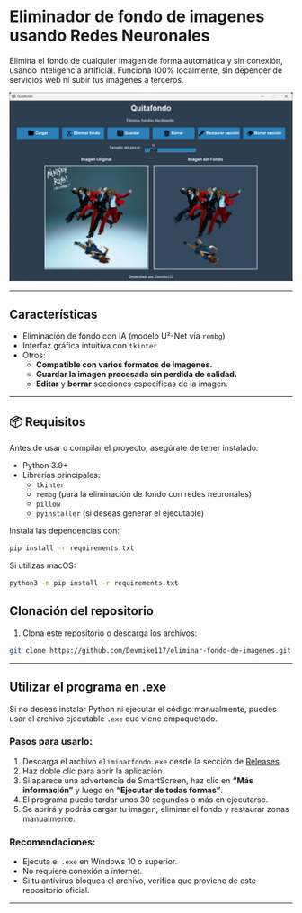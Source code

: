
# Eliminador de fondo de imagenes usando Redes Neuronales

Elimina el fondo de cualquier imagen de forma automática y sin conexión, usando inteligencia artificial. Funciona 100% localmente, sin depender de servicios web ni subir tus imágenes a terceros.
<p align="center">
      <img src="https://raw.githubusercontent.com/Devmike117/eliminar-fondo-de-imagenes/refs/heads/main/preview/preview.png" />
    </p>

---
## Características

- Eliminación de fondo con IA (modelo U²-Net vía `rembg`)
- Interfaz gráfica intuitiva con `tkinter`
- Otros:
  - **Compatible con varios formatos de imagenes.**
  - **Guardar la imagen procesada sin perdida de calidad.**
  - **Editar** y **borrar** secciones específicas de la imagen.

---

## 📦 Requisitos

Antes de usar o compilar el proyecto, asegúrate de tener instalado:

- Python 3.9+
- Librerías principales:
  - `tkinter`
  - `rembg` (para la eliminación de fondo con redes neuronales)
  - `pillow`
  - `pyinstaller` (si deseas generar el ejecutable)


Instala las dependencias con:

```bash
pip install -r requirements.txt

```
Si utilizas macOS:

```bash
python3 -m pip install -r requirements.txt

```

## Clonación del repositorio

1. Clona este repositorio o descarga los archivos:
```bash
git clone https://github.com/Devmike117/eliminar-fondo-de-imagenes.git
```

---

## Utilizar el programa en .exe

Si no deseas instalar Python ni ejecutar el código manualmente, puedes usar el archivo ejecutable `.exe` que viene empaquetado.

### Pasos para usarlo:
1. Descarga el archivo `eliminarfondo.exe` desde la sección de [Releases](https://github.com/Devmike117/eliminar-fondo-de-imagenes/releases).
2. Haz doble clic para abrir la aplicación.
3. Si aparece una advertencia de SmartScreen, haz clic en **“Más información”** y luego en **“Ejecutar de todas formas”**.
4. El programa puede tardar unos 30 segundos o más en ejecutarse.
5. Se abrirá y podrás cargar tu imagen, eliminar el fondo y restaurar zonas manualmente.

### Recomendaciones:
- Ejecuta el `.exe` en Windows 10 o superior.
- No requiere conexión a internet.
- Si tu antivirus bloquea el archivo, verifica que proviene de este repositorio oficial.

---
